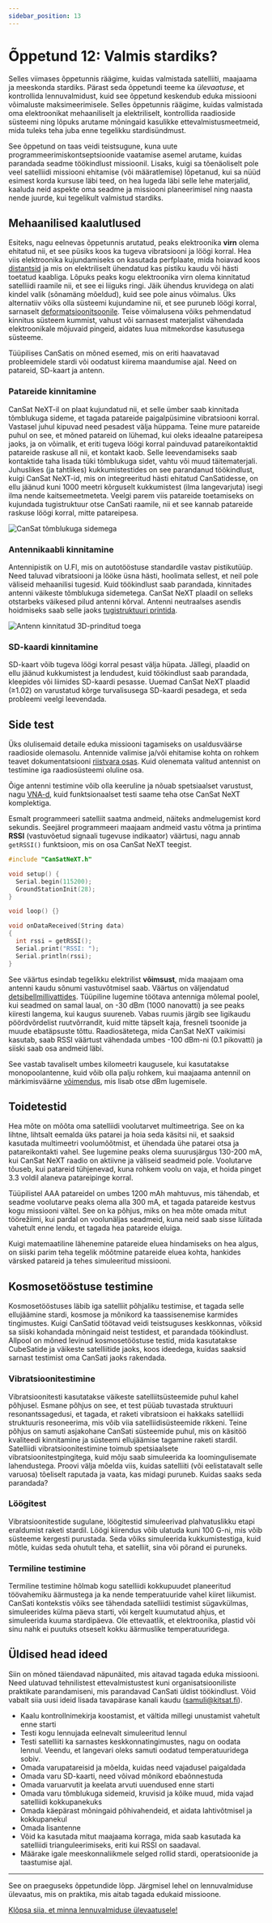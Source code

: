 ```yaml
---
sidebar_position: 13
---
```


# Õppetund 12: Valmis stardiks?

Selles viimases õppetunnis räägime, kuidas valmistada satelliiti, maajaama ja meeskonda stardiks. Pärast seda õppetundi teeme ka *ülevaatuse*, et kontrollida lennuvalmidust, kuid see õppetund keskendub eduka missiooni võimaluste maksimeerimisele. Selles õppetunnis räägime, kuidas valmistada oma elektroonikat mehaaniliselt ja elektriliselt, kontrollida raadioside süsteemi ning lõpuks arutame mõningaid kasulikke ettevalmistusmeetmeid, mida tuleks teha juba enne tegelikku stardisündmust.

See õppetund on taas veidi teistsugune, kuna uute programmeerimiskontseptsioonide vaatamise asemel arutame, kuidas parandada seadme töökindlust missioonil. Lisaks, kuigi sa tõenäoliselt pole veel satelliidi missiooni ehitamise (või määratlemise) lõpetanud, kui sa nüüd esimest korda kursuse läbi teed, on hea lugeda läbi selle lehe materjalid, kaaluda neid aspekte oma seadme ja missiooni planeerimisel ning naasta nende juurde, kui tegelikult valmistud stardiks.

## Mehaanilised kaalutlused

Esiteks, nagu eelnevas õppetunnis arutatud, peaks elektroonika **virn** olema ehitatud nii, et see püsiks koos ka tugeva vibratsiooni ja löögi korral. Hea viis elektroonika kujundamiseks on kasutada perfplaate, mida hoiavad koos [distantsid](https://spacelabnextdoor.com/electronics/27-cansat-next-rp-sma-ufl) ja mis on elektriliselt ühendatud kas pistiku kaudu või hästi toetatud kaabliga. Lõpuks peaks kogu elektroonika virn olema kinnitatud satelliidi raamile nii, et see ei liiguks ringi. Jäik ühendus kruvidega on alati kindel valik (sõnamäng mõeldud), kuid see pole ainus võimalus. Üks alternatiiv võiks olla süsteemi kujundamine nii, et see puruneb löögi korral, sarnaselt [deformatsioonitsoonile](https://en.wikipedia.org/wiki/Crumple_zone). Teise võimalusena võiks pehmendatud kinnitus süsteem kummist, vahust või sarnasest materjalist vähendada elektroonikale mõjuvaid pingeid, aidates luua mitmekordse kasutusega süsteeme.

Tüüpilises CanSatis on mõned esemed, mis on eriti haavatavad probleemidele stardi või oodatust kiirema maandumise ajal. Need on patareid, SD-kaart ja antenn.

### Patareide kinnitamine

CanSat NeXT-il on plaat kujundatud nii, et selle ümber saab kinnitada tõmblukuga sideme, et tagada patareide paigalpüsimine vibratsiooni korral. Vastasel juhul kipuvad need pesadest välja hüppama. Teine mure patareide puhul on see, et mõned patareid on lühemad, kui oleks ideaalne patareipesa jaoks, ja on võimalik, et eriti tugeva löögi korral painduvad patareikontaktid patareide raskuse all nii, et kontakt kaob. Selle leevendamiseks saab kontaktide taha lisada tüki tõmblukuga sidet, vahtu või muud täitematerjali. Juhuslikes (ja tahtlikes) kukkumistestides on see parandanud töökindlust, kuigi CanSat NeXT-id, mis on integreeritud hästi ehitatud CanSatidesse, on ellu jäänud kuni 1000 meetri kõrguselt kukkumistest (ilma langevarjuta) isegi ilma nende kaitsemeetmeteta. Veelgi parem viis patareide toetamiseks on kujundada tugistruktuur otse CanSati raamile, nii et see kannab patareide raskuse löögi korral, mitte patareipesa.

![CanSat tõmblukuga sidemega](./img/cansat_with_ziptie.png)

### Antennikaabli kinnitamine

Antennipistik on U.Fl, mis on autotööstuse standardile vastav pistikutüüp. Need taluvad vibratsiooni ja lööke üsna hästi, hoolimata sellest, et neil pole väliseid mehaanilisi tugesid. Kuid töökindlust saab parandada, kinnitades antenni väikeste tõmblukuga sidemetega. CanSat NeXT plaadil on selleks otstarbeks väikesed pilud antenni kõrval. Antenni neutraalses asendis hoidmiseks saab selle jaoks [tugistruktuuri printida](../CanSat-hardware/communication#quarter-wave-antenna).

![Antenn kinnitatud 3D-prinditud toega](../CanSat-hardware/img/qw_6.png)

### SD-kaardi kinnitamine

SD-kaart võib tugeva löögi korral pesast välja hüpata. Jällegi, plaadid on ellu jäänud kukkumistest ja lendudest, kuid töökindlust saab parandada, kleepides või liimides SD-kaardi pesasse. Uuemad CanSat NeXT plaadid (≥1.02) on varustatud kõrge turvalisusega SD-kaardi pesadega, et seda probleemi veelgi leevendada.

## Side test

Üks olulisemaid detaile eduka missiooni tagamiseks on usaldusväärse raadioside olemasolu. Antennide valimise ja/või ehitamise kohta on rohkem teavet dokumentatsiooni [riistvara osas](../CanSat-hardware/communication#antenna-options). Kuid olenemata valitud antennist on testimine iga raadiosüsteemi oluline osa.

Õige antenni testimine võib olla keeruline ja nõuab spetsiaalset varustust, nagu [VNA-d](https://en.wikipedia.org/wiki/Network_analyzer_(electrical)), kuid funktsionaalset testi saame teha otse CanSat NeXT komplektiga.

Esmalt programmeeri satelliit saatma andmeid, näiteks andmelugemist kord sekundis. Seejärel programmeeri maajaam andmeid vastu võtma ja printima **RSSI** (vastuvõetud signaali tugevuse indikaator) väärtusi, nagu annab `getRSSI()` funktsioon, mis on osa CanSat NeXT teegist.

```Cpp title="Loe RSSI"
#include "CanSatNeXT.h"

void setup() {
  Serial.begin(115200);
  GroundStationInit(28);
}

void loop() {}

void onDataReceived(String data)
{
  int rssi = getRSSI();
  Serial.print("RSSI: ");
  Serial.println(rssi);
}
```

See väärtus esindab tegelikku elektrilist **võimsust**, mida maajaam oma antenni kaudu sõnumi vastuvõtmisel saab. Väärtus on väljendatud [detsibellmillivattides](https://en.wikipedia.org/wiki/DBm). Tüüpiline lugemine töötava antenniga mõlemal poolel, kui seadmed on samal laual, on -30 dBm (1000 nanovatti) ja see peaks kiiresti langema, kui kaugus suureneb. Vabas ruumis järgib see ligikaudu pöördvõrdelist ruutvõrrandit, kuid mitte täpselt kaja, fresneli tsoonide ja muude ebatäpsuste tõttu. Raadiosätetega, mida CanSat NeXT vaikimisi kasutab, saab RSSI väärtust vähendada umbes -100 dBm-ni (0.1 pikovatti) ja siiski saab osa andmeid läbi.

See vastab tavaliselt umbes kilomeetri kaugusele, kui kasutatakse monopoolantenne, kuid võib olla palju rohkem, kui maajaama antennil on märkimisväärne [võimendus](https://en.wikipedia.org/wiki/Gain_(antenna)), mis lisab otse dBm lugemisele.

## Toidetestid

Hea mõte on mõõta oma satelliidi voolutarvet multimeetriga. See on ka lihtne, lihtsalt eemalda üks patarei ja hoia seda käsitsi nii, et saaksid kasutada multimeetri voolumõõtmist, et ühendada ühe patarei otsa ja patareikontakti vahel. See lugemine peaks olema suurusjärgus 130-200 mA, kui CanSat NeXT raadio on aktiivne ja väliseid seadmeid pole. Voolutarve tõuseb, kui patareid tühjenevad, kuna rohkem voolu on vaja, et hoida pinget 3.3 voldil alaneva patareipinge korral.

Tüüpilistel AAA patareidel on umbes 1200 mAh mahtuvus, mis tähendab, et seadme voolutarve peaks olema alla 300 mA, et tagada patareide kestvus kogu missiooni vältel. See on ka põhjus, miks on hea mõte omada mitut töörežiimi, kui pardal on voolunäljas seadmeid, kuna neid saab sisse lülitada vahetult enne lendu, et tagada hea patareide eluiga.

Kuigi matemaatiline lähenemine patareide eluea hindamiseks on hea algus, on siiski parim teha tegelik mõõtmine patareide eluea kohta, hankides värsked patareid ja tehes simuleeritud missiooni.

## Kosmosetööstuse testimine

Kosmosetööstuses läbib iga satelliit põhjaliku testimise, et tagada selle ellujäämine stardi, kosmose ja mõnikord ka taassisenemise karmides tingimustes. Kuigi CanSatid töötavad veidi teistsuguses keskkonnas, võiksid sa siiski kohandada mõningaid neist testidest, et parandada töökindlust. Allpool on mõned levinud kosmosetööstuse testid, mida kasutatakse CubeSatide ja väikeste satelliitide jaoks, koos ideedega, kuidas saaksid sarnast testimist oma CanSati jaoks rakendada.

### Vibratsioonitestimine

Vibratsioonitesti kasutatakse väikeste satelliitsüsteemide puhul kahel põhjusel. Esmane põhjus on see, et test püüab tuvastada struktuuri resonantssagedusi, et tagada, et raketi vibratsioon ei hakkaks satelliidi struktuuris resoneerima, mis võib viia satelliidisüsteemide rikkeni. Teine põhjus on samuti asjakohane CanSati süsteemide puhul, mis on käsitöö kvaliteedi kinnitamine ja süsteemi ellujäämise tagamine raketi stardil. Satelliidi vibratsioonitestimine toimub spetsiaalsete vibratsioonitestpingitega, kuid mõju saab simuleerida ka loomingulisemate lahendustega. Proovi välja mõelda viis, kuidas satelliiti (või eelistatavalt selle varuosa) tõeliselt raputada ja vaata, kas midagi puruneb. Kuidas saaks seda parandada?

### Löögitest

Vibratsioonitestide sugulane, löögitestid simuleerivad plahvatuslikku etapi eraldumist raketi stardil. Löögi kiirendus võib ulatuda kuni 100 G-ni, mis võib süsteeme kergesti purustada. Seda võiks simuleerida kukkumistestiga, kuid mõtle, kuidas seda ohutult teha, et satelliit, sina või põrand ei puruneks.

### Termiline testimine

Termiline testimine hõlmab kogu satelliidi kokkupuudet planeeritud töövahemiku äärmustega ja ka nende temperatuuride vahel kiiret liikumist. CanSati kontekstis võiks see tähendada satelliidi testimist sügavkülmas, simuleerides külma päeva starti, või kergelt kuumutatud ahjus, et simuleerida kuuma stardipäeva. Ole ettevaatlik, et elektroonika, plastid või sinu nahk ei puutuks otseselt kokku äärmuslike temperatuuridega.

## Üldised head ideed

Siin on mõned täiendavad näpunäited, mis aitavad tagada eduka missiooni. Need ulatuvad tehnilistest ettevalmistustest kuni organisatsiooniliste praktikate parandamiseni, mis parandavad CanSati üldist töökindlust. Võid vabalt siia uusi ideid lisada tavapärase kanali kaudu (samuli@kitsat.fi).

- Kaalu kontrollnimekirja koostamist, et vältida millegi unustamist vahetult enne starti
- Testi kogu lennujada eelnevalt simuleeritud lennul
- Testi satelliiti ka sarnastes keskkonnatingimustes, nagu on oodata lennul. Veendu, et langevari oleks samuti oodatud temperatuuridega sobiv.
- Omada varupatareisid ja mõelda, kuidas need vajadusel paigaldada
- Omada varu SD-kaarti, need võivad mõnikord ebaõnnestuda
- Omada varuarvutit ja keelata arvuti uuendused enne starti
- Omada varu tõmblukuga sidemeid, kruvisid ja kõike muud, mida vajad satelliidi kokkupanekuks
- Omada käepärast mõningaid põhivahendeid, et aidata lahtivõtmisel ja kokkupanekul
- Omada lisantenne
- Võid ka kasutada mitut maajaama korraga, mida saab kasutada ka satelliidi trianguleerimiseks, eriti kui RSSI on saadaval.
- Määrake igale meeskonnaliikmele selged rollid stardi, operatsioonide ja taastumise ajal.

---

See on praeguseks õppetundide lõpp. Järgmisel lehel on lennuvalmiduse ülevaatus, mis on praktika, mis aitab tagada edukaid missioone.

[Klõpsa siia, et minna lennuvalmiduse ülevaatusele!](./review2)